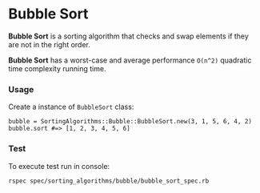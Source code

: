 # Bubble Sort


**Bubble Sort** is a sorting algorithm that checks and swap elements if they are not
in the right order.

**Bubble Sort** has a worst-case and average performance `O(n^2)` quadratic
time complexity running time. 

### Usage

Create a instance of `BubbleSort` class:

    bubble = SortingAlgorithms::Bubble::BubbleSort.new(3, 1, 5, 6, 4, 2)
    bubble.sort #=> [1, 2, 3, 4, 5, 6]


### Test

To execute test run in console:

    rspec spec/sorting_algorithms/bubble/bubble_sort_spec.rb
